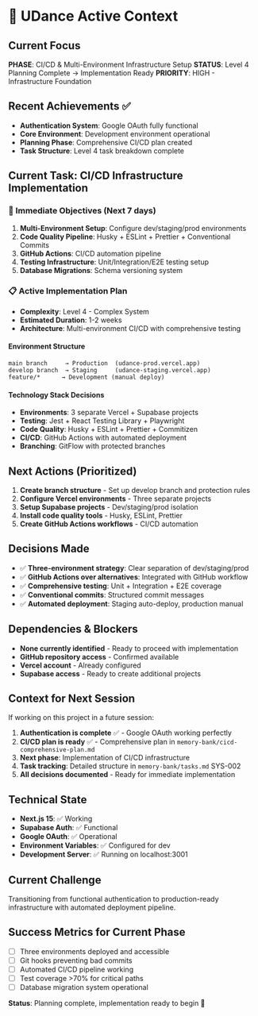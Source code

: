 # 🎯 UDance Active Context

## Current Focus
**PHASE**: CI/CD & Multi-Environment Infrastructure Setup
**STATUS**: Level 4 Planning Complete → Implementation Ready
**PRIORITY**: HIGH - Infrastructure Foundation

## Recent Achievements ✅
- **Authentication System**: Google OAuth fully functional
- **Core Environment**: Development environment operational
- **Planning Phase**: Comprehensive CI/CD plan created
- **Task Structure**: Level 4 task breakdown complete

## Current Task: CI/CD Infrastructure Implementation

### 🎯 Immediate Objectives (Next 7 days)
1. **Multi-Environment Setup**: Configure dev/staging/prod environments
2. **Code Quality Pipeline**: Husky + ESLint + Prettier + Conventional Commits
3. **GitHub Actions**: CI/CD automation pipeline
4. **Testing Infrastructure**: Unit/Integration/E2E testing setup
5. **Database Migrations**: Schema versioning system

### 📋 Active Implementation Plan
- **Complexity**: Level 4 - Complex System
- **Estimated Duration**: 1-2 weeks
- **Architecture**: Multi-environment CI/CD with comprehensive testing

#### Environment Structure
```
main branch     → Production  (udance-prod.vercel.app)
develop branch  → Staging     (udance-staging.vercel.app)  
feature/*      → Development (manual deploy)
```

#### Technology Stack Decisions
- **Environments**: 3 separate Vercel + Supabase projects
- **Testing**: Jest + React Testing Library + Playwright
- **Code Quality**: Husky + ESLint + Prettier + Commitizen
- **CI/CD**: GitHub Actions with automated deployment
- **Branching**: GitFlow with protected branches

## Next Actions (Prioritized)
1. **Create branch structure** - Set up develop branch and protection rules
2. **Configure Vercel environments** - Three separate projects  
3. **Setup Supabase projects** - Dev/staging/prod isolation
4. **Install code quality tools** - Husky, ESLint, Prettier
5. **Create GitHub Actions workflows** - CI/CD automation

## Decisions Made
- ✅ **Three-environment strategy**: Clear separation of dev/staging/prod
- ✅ **GitHub Actions over alternatives**: Integrated with GitHub workflow
- ✅ **Comprehensive testing**: Unit + Integration + E2E coverage
- ✅ **Conventional commits**: Structured commit messages
- ✅ **Automated deployment**: Staging auto-deploy, production manual

## Dependencies & Blockers
- **None currently identified** - Ready to proceed with implementation
- **GitHub repository access** - Confirmed available
- **Vercel account** - Already configured
- **Supabase access** - Ready to create additional projects

## Context for Next Session
If working on this project in a future session:

1. **Authentication is complete** ✅ - Google OAuth working perfectly
2. **CI/CD plan is ready** ✅ - Comprehensive plan in `memory-bank/cicd-comprehensive-plan.md`
3. **Next phase**: Implementation of CI/CD infrastructure
4. **Task tracking**: Detailed structure in `memory-bank/tasks.md` SYS-002
5. **All decisions documented** - Ready for immediate implementation

## Technical State
- **Next.js 15**: ✅ Working  
- **Supabase Auth**: ✅ Functional
- **Google OAuth**: ✅ Operational
- **Environment Variables**: ✅ Configured for dev
- **Development Server**: ✅ Running on localhost:3001

## Current Challenge
Transitioning from functional authentication to production-ready infrastructure with automated deployment pipeline.

## Success Metrics for Current Phase
- [ ] Three environments deployed and accessible
- [ ] Git hooks preventing bad commits  
- [ ] Automated CI/CD pipeline working
- [ ] Test coverage >70% for critical paths
- [ ] Database migration system operational

**Status**: Planning complete, implementation ready to begin 🚀 